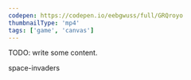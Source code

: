 ```yaml
---
codepen: https://codepen.io/eebgwuss/full/GRQroyo
thumbnailType: 'mp4'
tags: ['game', 'canvas']
---
```


TODO: write some content.

space-invaders
